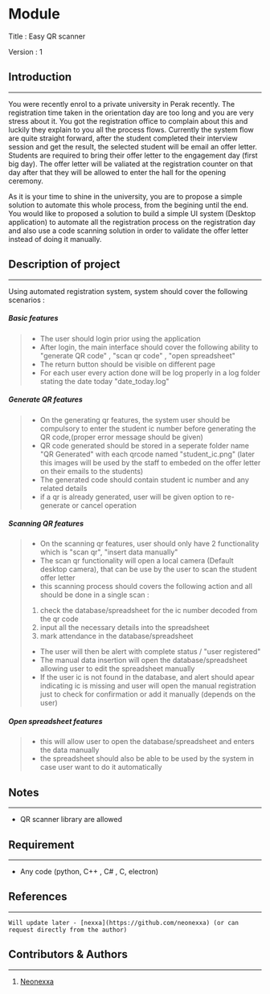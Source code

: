 # Module 

Title : Easy QR scanner

Version : 1

## Introduction
---
You were recently enrol to a private university in Perak recently. The registration time taken in the orientation day are too long and you are very stress about it. You got the registration office to complain about this and luckily they explain to you all the process flows. Currently the system flow are quite straight forward, after the student completed their interview session and get the result, the selected student will be email an offer letter. Students are required to bring their offer letter to the engagement day (first big day). The offer letter will be valiated at the registration counter on that day after that they will be allowed to enter the hall for the opening ceremony. 

As it is your time to shine in the university, you are to propose a simple solution to automate this whole process, from the begining until the end. You would like to proposed a solution to build a simple UI system (Desktop application) to automate all the registration process on the registration day and also use a code scanning solution in order to validate the offer letter instead of doing it manually. 

## Description of project
---
Using automated registration system, system should cover the following scenarios : 

##### Basic features

>- The user should login prior using the application 
>- After login, the main interface should cover the following ability to "generate QR code" , "scan qr code" , "open spreadsheet"
>- The return button should be visible on different page
>- For each user every action done will be log properly in a log folder stating the date today "date_today.log"

##### Generate QR features

>- On the generating qr features, the system user should be compulsory to enter the student ic number before generating the QR code,(proper error message should be given)
>- QR code generated should be stored in a seperate folder name "QR Generated" with each qrcode named "student_ic.png" (later this images will be used by the staff to embeded on the offer letter on their emails to the students)
>- The generated code should contain student ic number and any related details 
>- if a qr is already generated, user will be given option to re-generate or cancel operation

##### Scanning QR features

>- On the scanning qr features, user should only have 2 functionality which is "scan qr", "insert data manually"
>- The scan qr functionality will open a local camera (Default desktop camera), that can be use by the user to scan the student offer letter
>- this scanning process should covers the following action and all should be done in a single scan :
>  1. check the database/spreadsheet for the ic number decoded from the qr code
>  2. input all the necessary details into the spreadsheet
>  3. mark attendance in the database/spreadsheet
>- The user will then be alert with complete status / "user registered"
>- The manual data insertion will open the database/spreadsheet allowing user to edit the spreadsheet manually
>- If the user ic is not found in the database, and alert should apear indicating ic is missing and user will open the manual registration just to check for confirmation or add it manually (depends on the user)

##### Open spreadsheet features

>- this will allow user to open the database/spreadsheet and enters the data manually
>- the spreadsheet should also be able to be used by the system in case user want to do it automatically

## Notes
---
- QR scanner library are allowed 

## Requirement
---
- Any code (python, C++ , C# , C, electron)

## References
---
```
Will update later - [nexxa](https://github.com/neonexxa) (or can request directly from the author)
```

## Contributors & Authors
---
1. [Neonexxa](https://github.com/neonexxa)
